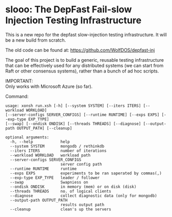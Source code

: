 # slooo: The DepFast Fail-slow Injection Testing Infrastructure

This is a new repo for the depfast slow-injection testing infrastructure. It will be a new build from scratch.

The old code can be found at: https://github.com/WolfDOS/depfast-inj

The goal of this project is to build a generic, reusable testing infrastructure that can be effectively used for any distributed systems (we can start from Raft or other consensus systems), rather than a bunch of ad hoc scripts.

IMPORTANT:  
Only works with Microsoft Azure (so far).

Command:
```
usage: xonsh run.xsh [-h] [--system SYSTEM] [--iters ITERS] [--workload WORKLOAD] 
[--server-configs SERVER_CONFIGS] [--runtime RUNTIME] [--exps EXPS] [--exp-type EXP_TYPE] 
[--swap] [--ondisk ONDISK] [--threads THREADS] [--diagnose] [--output-path OUTPUT_PATH] [--cleanup]

optional arguments:
  -h, --help            help
  --system SYSTEM       mongodb / rethinkdb
  --iters ITERS         number of iterations
  --workload WORKLOAD   workload path
  --server-configs SERVER_CONFIGS
                        server config path
  --runtime RUNTIME     runtime
  --exps EXPS           experiments to be ran saperated by commas(,)
  --exp-type EXP_TYPE   leader / follower
  --swap                Swapniess on
  --ondisk ONDISK       in memory (mem) or on disk (disk)
  --threads THREADS     no. of logical clients
  --diagnose            collect diagnostic data (only for mongodb)
  --output-path OUTPUT_PATH
                        results output path
  --cleanup             clean's up the servers
  ```